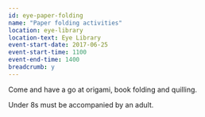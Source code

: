 ```yaml
---
id: eye-paper-folding
name: "Paper folding activities"
location: eye-library
location-text: Eye Library
event-start-date: 2017-06-25
event-start-time: 1100
event-end-time: 1400
breadcrumb: y
---
```


Come and have a go at origami, book folding and quilling.

Under 8s must be accompanied by an adult.
